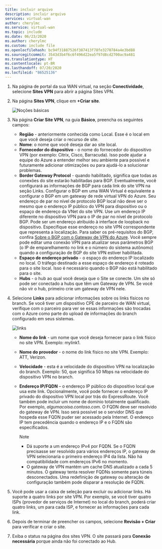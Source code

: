 ```yaml
---
title: incluir arquivo
description: incluir arquivo
services: virtual-wan
author: cherylmc
ms.service: virtual-wan
ms.topic: include
ms.date: 06/23/2020
ms.author: cherylmc
ms.custom: include file
ms.openlocfilehash: bc94f31887526f387413f78fe3270784a4e3bd88
ms.sourcegitcommit: 3543d3b4f6c6f496d22ea5f97d8cd2700ac9a481
ms.translationtype: HT
ms.contentlocale: pt-BR
ms.lasthandoff: 07/20/2020
ms.locfileid: "86525136"
---
```

1. Na página de portal da sua WAN virtual, na seção **Conectividade**, selecione **Sites VPN** para abrir a página Sites VPN.
2. Na página **Sites VPN**, clique em **+Criar site**.

   ![Noções básicas](./media/virtual-wan-tutorial-site-include/basics.png "Noções básicas")
3. Na página **Criar Site VPN**, na guia **Básico**, preencha os seguintes campos:

    * **Região** - anteriormente conhecida como Local. Esse é o local em que você deseja criar o recurso de site.
    * **Nome**: o nome que você deseja dar ao site local.
    * **Fornecedor do dispositivo** - o nome do fornecedor do dispositivo VPN (por exemplo: Citrix, Cisco, Barracuda). Isso pode ajudar a equipe do Azure a entender melhor seu ambiente para possível e futuramente adicionar otimizações ou para ajudá-lo a solucionar problemas.
    * **Border Gateway Protocol** - quando habilitado, significa que todas as conexões do site estarão habilitadas para BGP. Eventualmente, você configurará as informações de BGP para cada link do site VPN na seção Links. Configurar o BGP em uma WAN Virtual é equivalente a configurar o BGP em um gateway de rede virtual VPN do Azure. Seu endereço de par no nível de protocolo BGP local não deve ser o mesmo que o endereço IP público do VPN para dispositivo ou o espaço de endereço da VNet do site VPN. Use um endereço IP diferente no dispositivo VPN para o IP de par no nível de protocolo BGP. Pode ser um endereço atribuído à interface de loopback no dispositivo. Especifique esse endereço no site VPN correspondente que representa a localização. Para saber os pré-requisitos do BGP, confira [Sobre o BGP com o Gateway de VPN do Azure](../articles/vpn-gateway/vpn-gateway-bgp-overview.md). Você sempre pode editar uma conexão VPN para atualizar seus parâmetros BGP (o IP de emparelhamento no link e o número do sistema autônomo) quando a configuração de BGP do site VPN estiver habilitada.
    * **Espaço de endereço privado** - o espaço do endereço IP localizado no local. O tráfego destinado a esse espaço de endereço é roteado para o site local. Isso é necessário quando o BGP não está habilitado para o site.
    * **Hubs** - o hub ao qual você deseja que o Site se conecte. Um site só pode ser conectado a hubs que têm um Gateway de VPN. Se você não vir o hub, primeiro crie um gateway de VPN nele.
4. Selecione **Links** para adicionar informações sobre os links físicos no branch. Se você tiver um dispositivo CPE de parceiro de WAN virtual, verifique com o parceiro para ver se essas informações são trocadas com o Azure como parte do upload de informações do branch configurado em seus sistemas.

   ![links](./media/virtual-wan-tutorial-site-include/links.png "Links")

    * **Nome do link** - um nome que você deseja fornecer para o link físico no site VPN. Exemplo: mylink1.
    * **Nome do provedor** - o nome do link físico no site VPN. Exemplo: ATT, Verizon.
    * **Velocidade** - esta é a velocidade do dispositivo VPN na localização do branch. Exemplo: 50, que significa 50 Mbps na velocidade do dispositivo VPN no branch.
    * **Endereço IP/FQDN** – o endereço IP público do dispositivo local que usa este link. Opcionalmente, você pode fornecer o endereço IP privado do dispositivo VPN local por trás do ExpressRoute. Você também pode incluir um nome de domínio totalmente qualificado. Por exemplo, *algumacoisa.contoso.com*. O FQDN deve ser resolvido do gateway de VPN. Isso será possível se o servidor DNS que hospeda esse FQDN puder ser acessado pela Internet. O endereço IP tem precedência quando o endereço IP e o FQDN são especificados.

      >[!NOTE]
      >* Dá suporte a um endereço IPv4 por FQDN. Se o FQDN precisasse ser resolvido para vários endereços IP, o gateway de VPN selecionaria o primeiro endereço IP4 da lista. Não há compatibilidade com endereços IPv6 no momento.
      >* O gateway de VPN mantém um cache DNS atualizado a cada 5 minutos. O gateway tenta resolver FQDNs somente para túneis desconectados. Uma redefinição de gateway ou alteração de configuração também pode disparar a resolução de FQDN.
      >
5. Você pode usar a caixa de seleção para excluir ou adicionar links. Há suporte a quatro links por site VPN. Por exemplo, se você tiver quatro ISPs (provedor de serviços de Internet) no local do branch, poderá criar quatro links, um para cada ISP, e fornecer as informações para cada link.
6. Depois de terminar de preencher os campos, selecione **Revisão + Criar** para verificar e criar o site.
7. Exiba o status na página dos sites VPN. O site passará para **Conexão necessária** porque ainda não foi conectado ao Hub.
